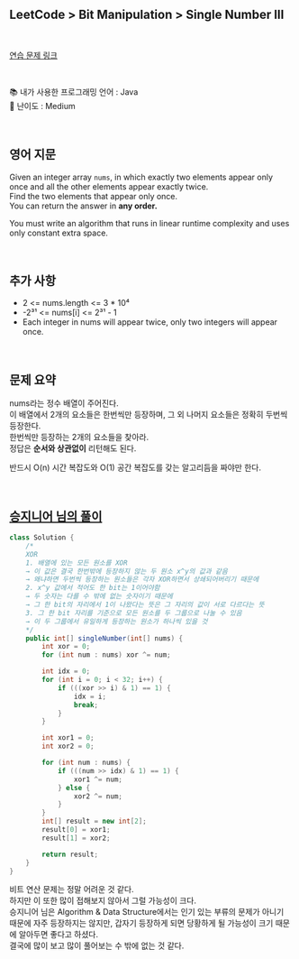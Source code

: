 ## **LeetCode > Bit Manipulation > Single Number III**

</br>

[연습 문제 링크](https://leetcode.com/problems/single-number-iii/)

</br>

📚 내가 사용한 프로그래밍 언어 : Java  
🎢 난이도 : Medium

</br>

## 영어 지문

Given an integer array `nums`, in which exactly two elements appear only once and all the other elements appear exactly twice.  
Find the two elements that appear only once.  
You can return the answer in **any order.**

You must write an algorithm that runs in linear runtime complexity and uses only constant extra space.

</br>

## 추가 사항

- 2 <= nums.length <= 3 \* 10⁴
- -2³¹ <= nums[i] <= 2³¹ - 1
- Each integer in nums will appear twice, only two integers will appear once.

</br>

## 문제 요약

nums라는 정수 배열이 주어진다.  
이 배열에서 2개의 요소들은 한번씩만 등장하며, 그 외 나머지 요소들은 정확히 두번씩 등장한다.  
한번씩만 등장하는 2개의 요소들을 찾아라.  
정답은 **순서와 상관없이** 리턴해도 된다.

반드시 O(n) 시간 복잡도와 O(1) 공간 복잡도를 갖는 알고리듬을 짜야만 한다.

</br>

## [승지니어 님의 풀이](https://youtu.be/Y_4AXo3EmiU)

```java
class Solution {
    /*
    XOR
    1. 배열에 있는 모든 원소를 XOR
    → 이 값은 결국 한번밖에 등장하지 않는 두 원소 x^y의 값과 같음
    → 왜냐하면 두번씩 등장하는 원소들은 각자 XOR하면서 상쇄되어버리기 때문에
    2. x^y 값에서 적어도 한 bit는 1이어야함
    → 두 숫자는 다를 수 밖에 없는 숫자이기 때문에
    → 그 한 bit의 자리에서 1이 나왔다는 뜻은 그 자리의 값이 서로 다르다는 뜻
    3. 그 한 bit 자리를 기준으로 모든 원소를 두 그룹으로 나눌 수 있음
    → 이 두 그룹에서 유일하게 등장하는 원소가 하나씩 있을 것
    */
    public int[] singleNumber(int[] nums) {
        int xor = 0;
        for (int num : nums) xor ^= num;

        int idx = 0;
        for (int i = 0; i < 32; i++) {
            if (((xor >> i) & 1) == 1) {
                idx = i;
                break;
            }
        }

        int xor1 = 0;
        int xor2 = 0;

        for (int num : nums) {
            if (((num >> idx) & 1) == 1) {
                xor1 ^= num;
            } else {
                xor2 ^= num;
            }
        }
        int[] result = new int[2];
        result[0] = xor1;
        result[1] = xor2;

        return result;
    }
}
```

비트 연산 문제는 정말 어려운 것 같다.  
하지만 이 또한 많이 접해보지 않아서 그럴 가능성이 크다.  
승지니어 님은 Algorithm & Data Structure에서는 인기 있는 부류의 문제가 아니기 때문에 자주 등장하지는 않지만, 갑자기 등장하게 되면 당황하게 될 가능성이 크기 때문에 알아두면 좋다고 하셨다.  
결국에 많이 보고 많이 풀어보는 수 밖에 없는 것 같다.
